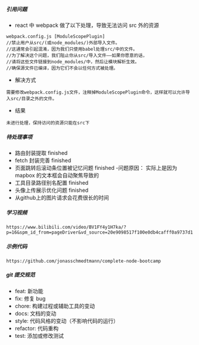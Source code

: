 ##### 引用问题

- react 中 webpack 做了以下处理，导致无法访问 src 外的资源

```
webpack.config.js [ModuleScopePlugin]
//禁止用户从src/(或node_modules/)外部导入文件。
//这通常会引起混淆，因为我们只使用babel处理src/中的文件。
//为了解决这个问题，我们阻止你从src/导入文件——如果你愿意的话，
//请将这些文件链接到node_modules/中，然后让模块解析生效。
//确保源文件已编译，因为它们不会以任何方式被处理。

```

- 解决方式

```
需要修改webpack.config.js文件，注释掉ModuleScopePlugin命令，这样就可以允许导入src/目录之外的文件。
```

- 结果

```
未进行处理，保持访问的资源只能在src下
```

##### 待处理事项

- 路由封装提取 finished
- fetch 封装完善 finished
- 页面跳转后滚动条位置被记忆问题 finished -问题原因： 实际上是因为 mapbox 的文本框会自动聚焦导致的
- 工具目录路径别名配置 finished
- 头像上传展示优化问题 finished
- 从github上的图片请求会花费很长的时间

##### 学习视频

`https://www.bilibili.com/video/BV1FY4y1H7ka/?p=16&spm_id_from=pageDriver&vd_source=20e9098517f100e0db4cafff0a9737d1`

##### 示例代码

`https://github.com/jonasschmedtmann/complete-node-bootcamp`

##### git 提交规范

- feat: 新功能
- fix: 修复 bug
- chore: 构建过程或辅助工具的变动
- docs: 文档的变动
- style: 代码风格的变动（不影响代码的运行）
- refactor: 代码重构
- test: 添加或修改测试
